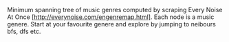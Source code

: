 

Minimum spanning tree of music genres computed by scraping Every Noise At Once
[http://everynoise.com/engenremap.html]. Each node is a music genere. Start at
your favourite genere and explore by jumping to neibours bfs, dfs etc. 

